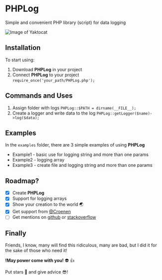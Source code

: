 # PHPLog

Simple and convenient PHP library (script) for data logging

![Image of Yaktocat](https://www.meme-arsenal.com/memes/75e59ea7c63d755894e3b99272e098e9.jpg)

## Installation

To start using:
1. Download **PHPLog** in your project
2. Connect **PHPLog** to your project
	```require_once('your_path/PHPLog.php');```

## Commands and Uses

1. Assign folder with logs
```PHPLog::$PATH = dirname(__FILE__);```
2. Create a logger and write data to the log
```PHPLog::getLogger($name)->log($data);```

## Examples

In the `examples` folder, there are 3 simple examples of using **PHPLog**

* Example1 - basic use for logging string and more than one params
* Example2 - logging array
* Example3 - create file and logging string and more than one params

## Roadmap?

- [x] Create **PHPLog**
- [x] Support for logging arrays
- [x] Show your creation to the world :earth_asia:
- [x] Get support from [@Croenen](https://github.com/Croenen)
- [ ] Get mentions on [github](https://github.com/) or [stackoverflow](https://stackoverflow.com/)

## Finally

Friends, I know, many will find this ridiculous, many are bad, but I did it for the sake of those who need it!

**!May power come with you!** :alien: :+1:

Put stars :star2: and give advice :sunglasses:!

